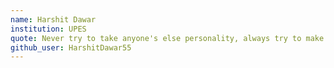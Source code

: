 ```yaml
---
name: Harshit Dawar
institution: UPES
quote: Never try to take anyone's else personality, always try to make your own unique one!
github_user: HarshitDawar55
---
```

